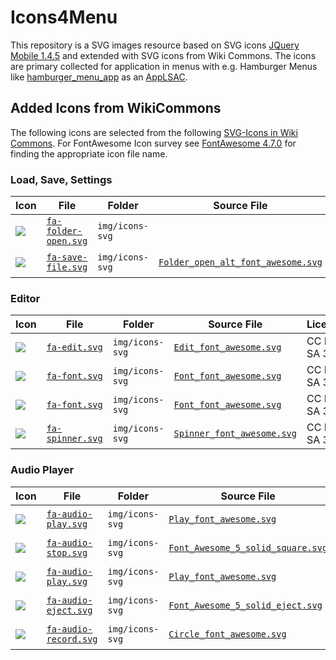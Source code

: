 # Icons4Menu
This repository is a SVG images resource based on SVG icons [JQuery Mobile 1.4.5](https://jquerymobile.com/download/) and extended with SVG icons from Wiki Commons. The icons are primary collected for application in menus with e.g. Hamburger Menus like [hamburger_menu_app](https://niebert.github.io/hamburger_menu_app/) as an [AppLSAC](https://en.wikiversity.org/wiki/AppLSAC).

## Added Icons from WikiCommons
The following icons are selected from the following [SVG-Icons in Wiki Commons](https://commons.wikimedia.org/w/index.php?title=Special:Search&limit=500&offset=0&profile=default&search=FontAwesome.com&advancedSearch-current=%7B%7D&ns0=1&ns6=1&ns12=1&ns14=1&ns100=1&ns106=1). For FontAwesome Icon survey see [FontAwesome 4.7.0](https://fontawesome.com/v4.7.0/icons/) for finding the appropriate icon file name.


### Load, Save, Settings
| Icon | File  | Folder  |  Source File | Licence  | Add Date |
|---|---|---|---|---|---|
| <img src="https://upload.wikimedia.org/wikipedia/commons/3/3a/Folder_open_alt_font_awesome.svg"> | [`fa-folder-open.svg`](https://commons.wikimedia.org/wiki/File:Folder_open_alt_font_awesome.svg)  | `img/icons-svg`  |
| <img src="https://upload.wikimedia.org/wikipedia/commons/2/20/Save_font_awesome.svg"> | [`fa-save-file.svg`](https://commons.wikimedia.org/wiki/File:Save_font_awesome.svg)  | `img/icons-svg`  | [`Folder_open_alt_font_awesome.svg`](https://upload.wikimedia.org/wikipedia/commons/2/20/Save_font_awesome.svg) | CC BY-SA 3.0 | 2019/09/12  |

### Editor
| Icon | File  | Folder  |  Source File | Licence  | Add Date |
|---|---|---|---|---|---|
| <img src="https://upload.wikimedia.org/wikipedia/commons/4/4c/Edit_font_awesome.svg"> | [`fa-edit.svg`](https://commons.wikimedia.org/wiki/File:Edit_font_awesome.svg)  | `img/icons-svg`  | [`Edit_font_awesome.svg`](https://upload.wikimedia.org/wikipedia/commons/4/4c/Edit_font_awesome.svg) | CC BY-SA 3.0 | 2019/09/12  |
| <img src="https://upload.wikimedia.org/wikipedia/commons/0/0b/Font_font_awesome.svg"> | [`fa-font.svg`](https://commons.wikimedia.org/wiki/File:Font_font_awesome.svg)  | `img/icons-svg`  | [`Font_font_awesome.svg`](https://upload.wikimedia.org/wikipedia/commons/0/0b/Font_font_awesome.svg) | CC BY-SA 3.0 | 2019/09/12  |
| <img src="https://upload.wikimedia.org/wikipedia/commons/0/0b/Font_font_awesome.svg"> | [`fa-font.svg`](https://commons.wikimedia.org/wiki/File:Font_font_awesome.svg)  | `img/icons-svg`  | [`Font_font_awesome.svg`](https://upload.wikimedia.org/wikipedia/commons/0/0b/Font_font_awesome.svg) | CC BY-SA 3.0 | 2019/09/12  |
| <img src="https://upload.wikimedia.org/wikipedia/commons/d/d4/Spinner_font_awesome.svg"> | [`fa-spinner.svg`](https://commons.wikimedia.org/wiki/File:Spinner_font_awesome.svg)  | `img/icons-svg`  | [`Spinner_font_awesome.svg`](https://upload.wikimedia.org/wikipedia/commons/d/d4/Spinner_font_awesome.svg) | CC BY-SA 3.0 | 2019/09/12  |


### Audio Player
| Icon | File  | Folder  |  Source File | Licence  | Add Date |
|---|---|---|---|---|---|
| <img src="https://upload.wikimedia.org/wikipedia/commons/d/d3/Play_font_awesome.svg"> | [`fa-audio-play.svg`](https://commons.wikimedia.org/wiki/File:Play_font_awesome.svg)  | `img/icons-svg`  | [`Play_font_awesome.svg`](https://upload.wikimedia.org/wikipedia/commons/d/d3/Play_font_awesome.svg) | CC BY-SA 3.0 | 2019/09/12  |
| <img src="https://upload.wikimedia.org/wikipedia/commons/b/b9/Font_Awesome_5_solid_square.svg"> | [`fa-audio-stop.svg`](https://commons.wikimedia.org/wiki/File:Font_Awesome_5_solid_square.svg)  | `img/icons-svg`  | [`Font_Awesome_5_solid_square.svg`](https://upload.wikimedia.org/wikipedia/commons/b/b9/Font_Awesome_5_solid_square.svg) | CC BY-SA 3.0 | 2019/09/12  |
| <img src="https://upload.wikimedia.org/wikipedia/commons/a/af/Pause_font_awesome.svg"> | [`fa-audio-play.svg`](https://commons.wikimedia.org/wiki/File:Pause_font_awesome.svg)  | `img/icons-svg`  | [`Play_font_awesome.svg`](https://upload.wikimedia.org/wikipedia/commons/a/af/Pause_font_awesome.svg) | CC BY-SA 3.0 | 2019/09/12  |
| <img src="https://upload.wikimedia.org/wikipedia/commons/1/14/Font_Awesome_5_solid_eject.svg"> | [`fa-audio-eject.svg`](https://commons.wikimedia.org/wiki/File:Font_Awesome_5_solid_eject.svg)  | `img/icons-svg`  | [`Font_Awesome_5_solid_eject.svg`](https://upload.wikimedia.org/wikipedia/commons/1/14/Font_Awesome_5_solid_eject.svg) | CC BY-SA 3.0 | 2019/09/12  |
| <img src="https://upload.wikimedia.org/wikipedia/commons/a/a0/Circle_font_awesome.svg"> | [`fa-audio-record.svg`](https://commons.wikimedia.org/wiki/File:Circle_font_awesome.svg)  | `img/icons-svg`  | [`Circle_font_awesome.svg`](https://upload.wikimedia.org/wikipedia/commons/a/a0/Circle_font_awesome.svg) | CC BY-SA 3.0 | 2019/09/12  |
